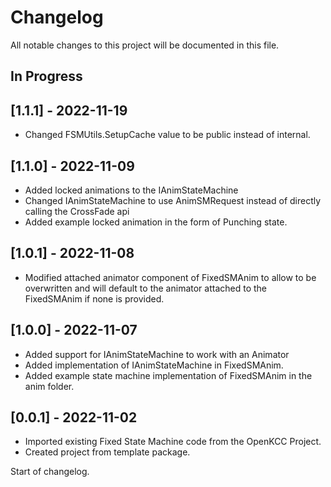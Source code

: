 # Changelog

All notable changes to this project will be documented in this file.

## In Progress

## [1.1.1] - 2022-11-19

* Changed FSMUtils.SetupCache value to be public instead of internal.

## [1.1.0] - 2022-11-09

* Added locked animations to the IAnimStateMachine
* Changed IAnimStateMachine to use AnimSMRequest instead of directly
    calling the CrossFade api
* Added example locked animation in the form of Punching state.

## [1.0.1] - 2022-11-08

* Modified attached animator component of FixedSMAnim to allow to be
    overwritten and will default to the animator attached to the FixedSMAnim
    if none is provided.

## [1.0.0] - 2022-11-07

* Added support for IAnimStateMachine to work with an Animator
* Added implementation of IAnimStateMachine in FixedSMAnim.
* Added example state machine implementation of FixedSMAnim in the anim folder.

## [0.0.1] - 2022-11-02

* Imported existing Fixed State Machine code from the OpenKCC Project.
* Created project from template package.

Start of changelog.
